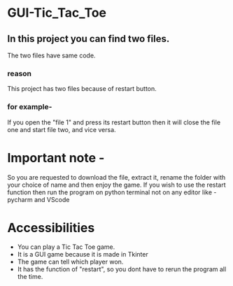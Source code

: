 # GUI-Tic_Tac_Toe

## In this project you can find two files.
  The two files have same code.
  ### reason 
  This project has two files because of restart button.

### for example-
  If you open the "file 1" and press its restart button then it will close the file one and start file two, and vice versa.
  
# Important note - 
So you are requested to download the file, extract it, rename the folder with your choice of name and then enjoy the game.
If you wish to use the restart function then run the program on python terminal not on any editor like - pycharm and VScode

# Accessibilities
* You can play a Tic Tac Toe game.
* It is a GUI game because it is made in Tkinter
* The game can tell which player won.
* It has the function of "restart", so you dont have to rerun the program all the time.
